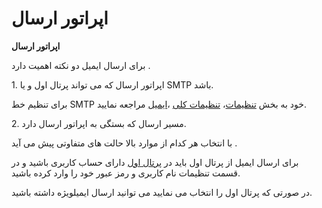 # اپراتور ارسال        

**اپراتور ارسال**

برای ارسال ایمیل دو نکته اهمیت دارد  .

1\. اپراتور ارسال که می تواند پرتال اول و یا SMTP  باشد.

برای تنظیم خط SMTP خود به بخش [تنظیمات](../../Setting.md)، [تنظیمات کلی](../../Setting/TotalSetting.md) ،[ایمیل](../../Setting/TotalSetting/Email.md) مراجعه نمایید.

2\. مسیر ارسال که بستگی به اپراتور ارسال دارد.

با انتخاب هر کدام از موارد  بالا حالت های متفاوتی پیش می آید .

برای ارسال ایمیل از پرتال اول باید در [پرتال اول](../../1st.md) دارای حساب کاربری باشید و در قسمت تنظیمات نام کاربری و رمز عبور خود را وارد کرده باشید.

در صورتی که پرتال اول را انتخاب می نمایید می توانید ارسال ایمیلویژه داشته باشید.